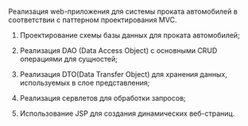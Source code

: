 Реализация web-приложения для системы проката автомобилей в соответствии с паттерном проектирования  MVC.

1. Проектирование схемы базы данных для проката автомобилей;

2. Реализация DAO (Data Access Object) с основными CRUD операциями для сущностей;

3. Реализация DTO(Data Transfer Object) для хранения данных, используемых в слое представления;

4. Реализация сервлетов для обработки запросов;

5. Использование JSP для создания динамических веб-страниц.
